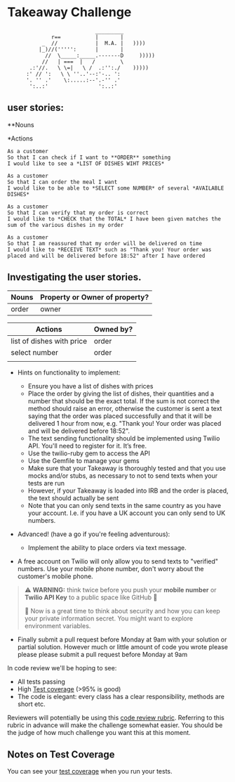 # Takeaway Challenge

```
                            _________
              r==           |       |
           _  //            |  M.A. |   ))))
          |_)//(''''':      |       |
            //  \_____:_____.-------D     )))))
           //   | ===  |   /        \
       .:'//.   \ \=|   \ /  .:'':./    )))))
      :' // ':   \ \ ''..'--:'-.. ':
      '. '' .'    \:.....:--'.-'' .'
       ':..:'                ':..:'

```

## user stories:

\*\*Nouns

\*Actions

```
As a customer
So that I can check if I want to **ORDER** something
I would like to see a *LIST OF DISHES WIHT PRICES*

As a customer
So that I can order the meal I want
I would like to be able to *SELECT some NUMBER* of several *AVAILABLE DISHES*

As a customer
So that I can verify that my order is correct
I would like to *CHECK that the TOTAL* I have been given matches the sum of the various dishes in my order

As a customer
So that I am reassured that my order will be delivered on time
I would like to *RECEIVE TEXT* such as "Thank you! Your order was placed and will be delivered before 18:52" after I have ordered
```

## Investigating the user stories.

| Nouns | Property or Owner of property? |
| ----- | ------------------------------ |
| order | owner                          |

| Actions                   | Owned by? |
| ------------------------- | --------- |
| list of dishes with price | order     |
| select number             | order     |
|                           |           |

- Hints on functionality to implement:

  - Ensure you have a list of dishes with prices
  - Place the order by giving the list of dishes, their quantities and a number that should be the exact total. If the sum is not correct the method should raise an error, otherwise the customer is sent a text saying that the order was placed successfully and that it will be delivered 1 hour from now, e.g. "Thank you! Your order was placed and will be delivered before 18:52".
  - The text sending functionality should be implemented using Twilio API. You'll need to register for it. It’s free.
  - Use the twilio-ruby gem to access the API
  - Use the Gemfile to manage your gems
  - Make sure that your Takeaway is thoroughly tested and that you use mocks and/or stubs, as necessary to not to send texts when your tests are run
  - However, if your Takeaway is loaded into IRB and the order is placed, the text should actually be sent
  - Note that you can only send texts in the same country as you have your account. I.e. if you have a UK account you can only send to UK numbers.

- Advanced! (have a go if you're feeling adventurous):

  - Implement the ability to place orders via text message.

- A free account on Twilio will only allow you to send texts to "verified" numbers. Use your mobile phone number, don't worry about the customer's mobile phone.

> :warning: **WARNING:** think twice before you push your **mobile number** or **Twilio API Key** to a public space like GitHub :eyes:
>
> :key: Now is a great time to think about security and how you can keep your private information secret. You might want to explore environment variables.

- Finally submit a pull request before Monday at 9am with your solution or partial solution. However much or little amount of code you wrote please please please submit a pull request before Monday at 9am

In code review we'll be hoping to see:

- All tests passing
- High [Test coverage](https://github.com/makersacademy/course/blob/master/pills/test_coverage.md) (>95% is good)
- The code is elegant: every class has a clear responsibility, methods are short etc.

Reviewers will potentially be using this [code review rubric](docs/review.md). Referring to this rubric in advance will make the challenge somewhat easier. You should be the judge of how much challenge you want this at this moment.

## Notes on Test Coverage

You can see your [test coverage](https://github.com/makersacademy/course/blob/master/pills/test_coverage.md) when you run your tests.
